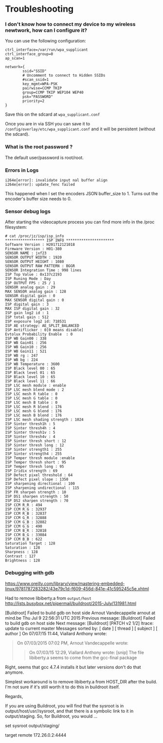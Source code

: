 
# Troubleshooting

### I don't know how to connect my device to my wireless newtwork, how can I configure it?

You can use the following configuration:

```
ctrl_interface=/var/run/wpa_supplicant
ctrl_interface_group=0
ap_scan=1

network={
        ssid="SSID"
        # Uncomment to connect to Hidden SSIDs
        #scan_ssid=1 
        key_mgmt=WPA-PSK
        pairwise=CCMP TKIP
        group=CCMP TKIP WEP104 WEP40
        psk="PASSWORD"
        priority=2
}
```

Save this on the sdcard at `wpa_supplicant.conf`

Once you are in via SSH you can save it to  `/config/overlay/etc/wpa_supplicant.conf` and it will be persistent (without the sdcard).

### What is the root password ?

The default user/password is root/root.


### Errors in Logs

```
i264e[error]: invalidate input nal buffer align
i264e[error]: update_fenc failed
```
This happened when I set the encoders JSON buffer_size to 1.
Turns out the encoder's buffer size needs to 0. 


### Sensor debug logs

After starting the videocapture process you can find more info in the /proc filesystem:

```
# cat /proc/jz/isp/isp_info
****************** ISP INFO **********************
Software Version : H201712121018
Firmware Version : H01-380
SENSOR NAME : jxf23
SENSOR OUTPUT WIDTH : 1920
SENSOR OUTPUT HEIGHT : 1080
SENSOR OUTPUT RAW PATTERN : BGGR
SENSOR Integration Time : 998 lines
ISP Top Value : 0x137c2193
ISP Runing Mode : Day
ISP OUTPUT FPS : 25 / 1
SENSOR analog gain : 29
MAX SENSOR analog gain : 128
SENSOR digital gain : 0
MAX SENSOR digital gain : 0
ISP digital gain : 3
MAX ISP digital gain : 32
ISP gain log2 id : 1
ISP total gain : 512
ISP exposure log2 id: 718531
ISP AE strategy: AE_SPLIT_BALANCED
ISP Antiflicker : 0[0 means disable]
Evtolux Probability Enable  : 0
ISP WB Gain00 : 338
ISP WB Gain01 : 256
ISP WB Gain10 : 256
ISP WB Gain11 : 521
ISP WB rg : 247
ISP WB bg : 224
ISP WB Temperature : 3600
ISP Black level 00 : 65
ISP Black level 01 : 65
ISP Black level 10 : 65
ISP Black level 11 : 66
ISP LSC mesh module : enable
ISP LSC mesh blend mode : 2
ISP LSC mesh R table : 0
ISP LSC mesh G table : 0
ISP LSC mesh B table : 0
ISP LSC mesh R blend : 176
ISP LSC mesh G blend : 176
ISP LSC mesh B blend : 176
ISP LSC mesh shading strength : 1024
ISP Sinter thresh1h : 5
ISP Sinter thresh4h : 4
ISP Sinter thresh1v : 5
ISP Sinter thresh4v : 4
ISP Sinter thresh short : 12
ISP Sinter thresh long : 12
ISP Sinter strength1 : 255
ISP Sinter strength4 : 255
ISP Temper thresh module :enable
ISP Temper thresh short : 95
ISP Temper thresh long : 95
ISP Iridix strength : 69
ISP Defect pixel threshold : 64
ISP Defect pixel slope : 1350
ISP sharpening directional : 100
ISP sharpening undirectional : 115
ISP FR sharpen strength : 10
ISP DS1 sharpen strength : 50
ISP DS2 sharpen strength : 70
ISP CCM R_R : 494
ISP CCM R_G : 32937
ISP CCM R_B : 32837
ISP CCM G_R : 32888
ISP CCM G_B : 32882
ISP CCM G_G : 490
ISP CCM B_R : 32818
ISP CCM B_G : 33084
ISP CCM B_B : 622
Saturation Target : 128
Saturation : 128
Sharpness : 128
Contrast : 127
Brightness : 128
```

### Debugging with gdb

https://www.oreilly.com/library/view/mastering-embedded-linux/9781787283282/43e79c1d-f609-456d-841e-41c595245c5e.xhtml

Had to remove libiberty.a from `output/host`
http://lists.busybox.net/pipermail/buildroot/2015-July/131981.html


[Buildroot] Failed to build gdb on host side
Arnout Vandecappelle arnout at mind.be
Thu Jul 9 22:56:31 UTC 2015
Previous message: [Buildroot] Failed to build gdb on host side
Next message: [Buildroot] [PATCH v2 1/2] ltrace: update to current master
Messages sorted by: [ date ] [ thread ] [ subject ] [ author ]
On 07/07/15 11:44, Viallard Anthony wrote:
> On 07/03/2015 07:02 PM, Arnout Vandecappelle wrote:
>> On 07/03/15 12:29, Viallard Anthony wrote:
[snip]
> The file libiberty.a seems to come from the gcc-final package 

 Right, seems that gcc 4.7.4 installs it but later versions don't do that anymore.

 Simplest workaround is to remove libiberty.a from HOST_DIR after the build. I'm
not sure if it's still worth it to do this in buildroot itself.

 Regards,



If you are using Buildroot, you will find that the sysroot is in output/host/usr/<toolchain>/sysroot, and that there is a symbolic link to it in output/staging. So, for Buildroot, you would ...


set sysroot output/staging/


target remote 172.26.0.2:4444
